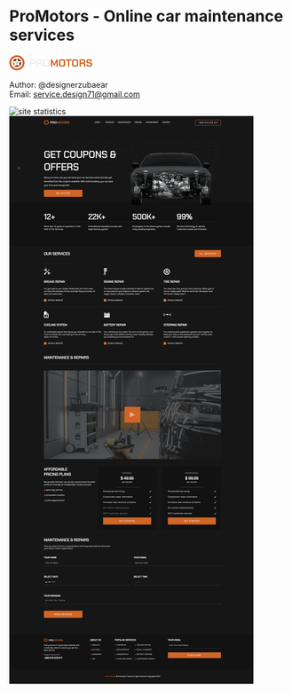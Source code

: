 # ProMotors - Online car maintenance services

<a href="https://w33bvgl.github.io/pro-motors/">
  <img src="img/logo.png" alt="ProMotors logo" style="width: 150px;">
</a>

Author: @designerzubaear <br>
Email: service.design71@gmail.com

![site statistics](doc/stat.png)
![site img](img/promotors.png)

  
